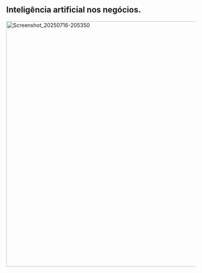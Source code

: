 ## Inteligência artificial nos negócios.


<img width="1080" height="653" alt="Screenshot_20250716-205350" src="https://github.com/user-attachments/assets/91542978-3069-4d24-9a93-955e0f3f9145" />
